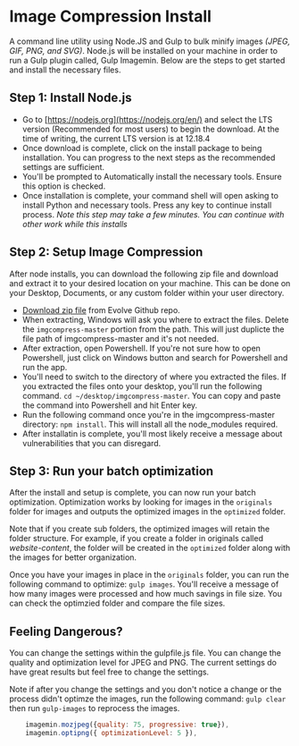 # Image Compression Install
A command line utility using Node.JS and Gulp to bulk minify images *(JPEG, GIF, PNG, and SVG)*. Node.js will be installed on your machine in order to run a Gulp plugin called, Gulp Imagemin. Below are the steps to get started and install the necessary files. 

## Step 1: Install Node.js
- Go to [https://nodejs.org](https://nodejs.org/en/) and select the LTS version (Recommended for most users) to begin the download. At the time of writing, the current LTS version is at 12.18.4
- Once download is complete, click on the install package to being installation. You can progress to the next steps as the recommended settings are sufficient. 
- You'll be prompted to Automatically install the necessary tools. Ensure this option is checked.
- Once installation is complete, your command shell will open asking to install Python and necessary tools. Press any key to continue install process. *Note this step may take a few minutes. You can continue with other work while this installs*


## Step 2: Setup Image Compression
After node installs, you can download the following zip file and download and extract it to your desired location on your machine. This can be done on your Desktop, Documents, or any custom folder within your user directory.

- [Download zip file](https://github.com/alexf-evolve/imgcompress/archive/master.zip) from Evolve Github repo.
- When extracting, Windows will ask you where to extract the files. Delete the `imgcompress-master` portion from the path. This will just duplicte the file path of imgcompress-master and it's not needed. 
- After extraction, open Powershell. If you're not sure how to open Powershell, just click on Windows button and search for Powershell and run the app.
- You'll need to switch to the directory of where you extracted the files. If you extracted the files onto your desktop, you'll run the following command. `cd ~/desktop/imgcompress-master`. You can copy and paste the command into Powershell and hit Enter key.
- Run the following command once you're in the imgcompress-master directory: `npm install`. This will install all the node_modules required.
- After installatin is complete, you'll most likely receive a message about vulnerabilities that you can disregard. 

## Step 3: Run your batch optimization
After the install and setup is complete, you can now run your batch optimization. Optimization works by looking for images in the `originals` folder for images and outputs the optimized images in the `optimized` folder. 

Note that if you create sub folders, the optimized images will retain the folder structure. For example, if you create a folder in originals called *website-content*, the folder will be created in the `optimized` folder along with the images for better organization.

Once you have your images in place in the `originals` folder, you can run the following command to optimize: `gulp images`. You'll receive a message of how many images were processed and how much savings in file size. You can check the optimzied folder and compare the file sizes.

## Feeling Dangerous?
You can change the settings within the gulpfile.js file. You can change the quality and optimization level for JPEG and PNG. The current settings do have great results but feel free to change the settings. 

Note if after you change the settings and you don't notice a change or the process didn't optimze the images, run the following command: `gulp clear` then run `gulp-images` to reprocess the images. 

~~~ js
	imagemin.mozjpeg({quality: 75, progressive: true}),
	imagemin.optipng({ optimizationLevel: 5 }),
~~~